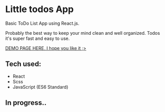 # Little todos App 

Basic ToDo List App using React.js.

Probably the best way to keep your mind clean and well organized.
Todos it's super fast and easy to use.

[DEMO PAGE HERE, I hope you like it ;>](https://amandawojciechowska.github.io/react-todolist/)

## Tech used:

* React
* Scss
* JavaScript (ES6 Standard)

## In progress..
